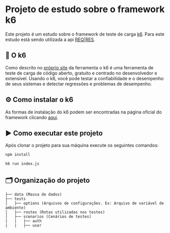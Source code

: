 # Projeto de estudo sobre o framework k6

Este projeto é um estudo sobre o framework de teste de carga [k6](https://k6.io). Para este estudo está sendo utilizada a api [REQ|RES](https://reqres.in/).
## 📜 O k6
Como descrito no [próprio site](https://k6.io/docs/) da ferramenta o k6 é uma ferramenta de teste de carga de código aberto, gratuito e centrado no desenvolvedor e extensível. Usando o k6, você pode testar a confiabilidade e o desempenho de seus sistemas e detectar regressões e problemas de desempenho.

## ⚙️ Como instalar o k6
As formas de instalação do k6 podem ser encontradas na página oficial do framework clicando [aqui](https://k6.io/docs/getting-started/installation/).

## ▶️ Como executar este projeto
Após clonar o projeto para sua máquina execute os seguintes comandos:

```bash
npm install
```

```bash
k6 run index.js
```

## 🗂 Organização do projeto

```
├── data (Massa de dados)
├── tests
│   ├── options (Arquivos de configurações. Ex: Arquivo de variável de ambiente)
│   ├── routes (Rotas utilizadas nos testes)
│   ├── scenarios (Cenários de testes)
|   |   ├── auth
|   |   ├── user
```